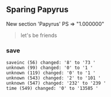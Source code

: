 ## Sparing Papyrus ##

New section 'Papyrus'
PS => "1.000000"

> let's be friends

### save ###
```
saveinc (56) changed: '8' to '73 '
unknown (99) changed: '0' to '1 '
unknown (119) changed: '0' to '1 '
unknown (543) changed: '2' to '101 '
unknown (547) changed: '232' to '239 '
time (549) changed: '0' to '13585 '
```

